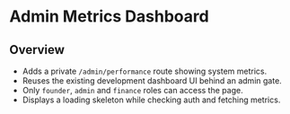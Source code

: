 # Admin Metrics Dashboard

## Overview
- Adds a private `/admin/performance` route showing system metrics.
- Reuses the existing development dashboard UI behind an admin gate.
- Only `founder`, `admin` and `finance` roles can access the page.
- Displays a loading skeleton while checking auth and fetching metrics.
